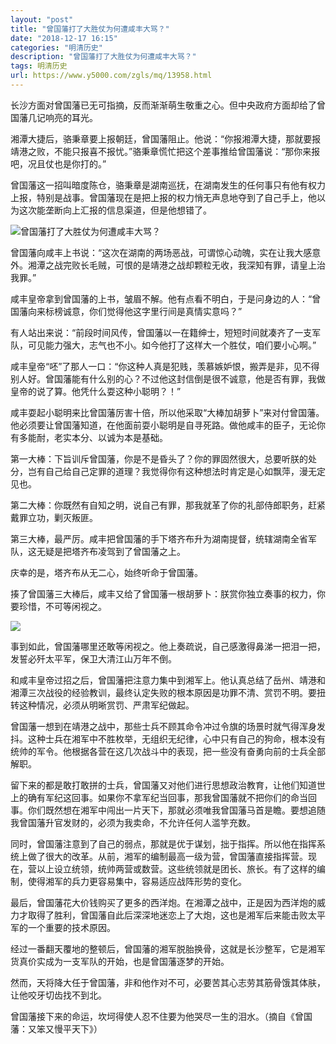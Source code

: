 ```yaml
---
layout: "post"
title: "曾国藩打了大胜仗为何遭咸丰大骂？"
date: "2018-12-17 16:15"
categories: "明清历史"
description: "曾国藩打了大胜仗为何遭咸丰大骂？"
tags: 明清历史
url: https://www.y5000.com/zgls/mq/13958.html
---
```






长沙方面对曾国藩已无可指摘，反而渐渐萌生敬重之心。但中央政府方面却给了曾国藩几记响亮的耳光。

湘潭大捷后，骆秉章要上报朝廷，曾国藩阻止。他说：“你报湘潭大捷，那就要报靖港之败，不能只报喜不报忧。”骆秉章慌忙把这个差事推给曾国藩说：“那你来报吧，况且仗也是你打的。”

曾国藩这一招叫暗度陈仓，骆秉章是湖南巡抚，在湖南发生的任何事只有他有权力上报，特别是战事。曾国藩现在是把上报的权力悄无声息地夺到了自己手上，他以为这次能垄断向上汇报的信息渠道，但是他想错了。

![曾国藩打了大胜仗为何遭咸丰大骂？](/uploads/allimg/170217/6-1F21G41240b5.JPG)

曾国藩向咸丰上书说：“这次在湖南的两场恶战，可谓惊心动魄，实在让我大感意外。湘潭之战完败长毛贼，可恨的是靖港之战却颗粒无收，我深知有罪，请皇上治我罪。”

咸丰皇帝拿到曾国藩的上书，皱眉不解。他有点看不明白，于是问身边的人：“曾国藩向来标榜诚意，你们觉得他这字里行间是真情实意吗？”

有人站出来说：“前段时间风传，曾国藩以一在籍绅士，短短时间就凑齐了一支军队，可见能力强大，志气也不小。如今他打了这样大一个胜仗，咱们要小心啊。”

咸丰皇帝“呸”了那人一口：“你这种人真是犯贱，羡慕嫉妒恨，搬弄是非，见不得别人好。曾国藩能有什么别的心？不过他这封信倒是很不诚意，他是否有罪，我做皇帝的说了算。他凭什么耍这种小聪明？！”

咸丰耍起小聪明来比曾国藩厉害十倍，所以他采取“大棒加胡萝卜”来对付曾国藩。他必须要让曾国藩知道，在他面前耍小聪明是自寻死路。做他咸丰的臣子，无论你有多能耐，老实本分、以诚为本是基础。

第一大棒：下旨训斥曾国藩，你是不是昏头了？你的罪固然很大，总要听朕的处分，岂有自己给自己定罪的道理？我觉得你有这种想法时肯定是心如飘萍，漫无定见也。

第二大棒：你既然有自知之明，说自己有罪，那我就革了你的礼部侍郎职务，赶紧戴罪立功，剿灭叛匪。

第三大棒，最严厉。咸丰把曾国藩的手下塔齐布升为湖南提督，统辖湖南全省军队，这无疑是把塔齐布凌驾到了曾国藩之上。

庆幸的是，塔齐布从无二心，始终听命于曾国藩。

揍了曾国藩三大棒后，咸丰又给了曾国藩一根胡萝卜：朕赏你独立奏事的权力，你要珍惜，不可等闲视之。

![](https://img.y5000.com/uploads/allimg/170217/141TLN4-0.jpg)

事到如此，曾国藩哪里还敢等闲视之。他上奏疏说，自己感激得鼻涕一把泪一把，发誓必歼太平军，保卫大清江山万年不倒。

和咸丰皇帝过招之后，曾国藩把注意力集中到湘军上。他认真总结了岳州、靖港和湘潭三次战役的经验教训，最终认定失败的根本原因是功罪不清、赏罚不明。要扭转这种情况，必须从明晰赏罚、严肃军纪做起。

曾国藩一想到在靖港之战中，那些士兵不顾其命令冲过令旗的场景时就气得浑身发抖。这种士兵在湘军中不胜枚举，无组织无纪律，心中只有自己的狗命，根本没有统帅的军令。他根据各营在这几次战斗中的表现，把一些没有奋勇向前的士兵全部解职。

留下来的都是敢打敢拼的士兵，曾国藩又对他们进行思想政治教育，让他们知道世上的确有军纪这回事。如果你不拿军纪当回事，那我曾国藩就不把你们的命当回事。你们既然想在湘军中闯出一片天下，那就必须唯我曾国藩马首是瞻。要想追随我曾国藩升官发财的，必须为我卖命，不允许任何人滥竽充数。

同时，曾国藩注意到了自己的弱点，那就是优于谋划，拙于指挥。所以他在指挥系统上做了很大的改革。从前，湘军的编制最高一级为营，曾国藩直接指挥营。现在，营以上设立统领，统帅两营或数营。这些统领就是团长、旅长。有了这样的编制，使得湘军的兵力更容易集中，容易适应战阵形势的变化。

最后，曾国藩花大价钱购买了更多的西洋炮。在湘潭之战中，正是因为西洋炮的威力才取得了胜利，曾国藩自此后深深地迷恋上了大炮，这也是湘军后来能击败太平军的一个重要的技术原因。

经过一番翻天覆地的整顿后，曾国藩的湘军脱胎换骨，这就是长沙整军，它是湘军货真价实成为一支军队的开始，也是曾国藩逐梦的开始。

然而，天将降大任于曾国藩，非和他作对不可，必要苦其心志劳其筋骨饿其体肤，让他咬牙切齿找不到北。

曾国藩接下来的命运，坎坷得使人忍不住要为他哭尽一生的泪水。（摘自《曾国藩：又笨又慢平天下》）

